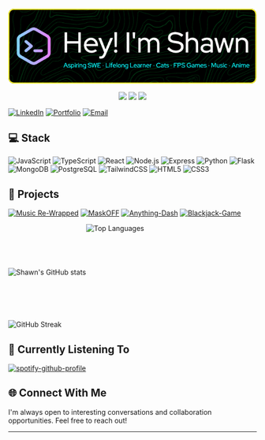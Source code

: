![Header](./assets/shondoe11-header-img.png)

<p align="center">
 <img src="https://badges.pufler.dev/visits/shondoe11/shondoe11"/> 
 <!-- <img src="https://badges.pufler.dev/years/shondoe"/> -->
 <img src="https://badges.pufler.dev/repos/shondoe11"/>
 <img src="https://badges.pufler.dev/commits/monthly/shondoe11" />
</p>

[![LinkedIn](https://img.shields.io/badge/LinkedIn-0077B5?style=for-the-badge&logo=linkedin&logoColor=white)](https://bit.ly/LIshawn)
[![Portfolio](https://img.shields.io/badge/Portfolio-000000?style=for-the-badge&logo=About.me&logoColor=white)](https://shawn-portfolio-live.netlify.app/)
[![Email](https://img.shields.io/badge/Email-D14836?style=for-the-badge&logo=gmail&logoColor=white)](mailto:shawnhadritan@gmail.com)

## 💻 Stack

![JavaScript](https://img.shields.io/badge/JavaScript-F7DF1E?style=for-the-badge&logo=javascript&logoColor=black)
![TypeScript](https://img.shields.io/badge/TypeScript-007ACC?style=for-the-badge&logo=typescript&logoColor=white)
![React](https://img.shields.io/badge/React-20232A?style=for-the-badge&logo=react&logoColor=61DAFB)
![Node.js](https://img.shields.io/badge/Node.js-43853D?style=for-the-badge&logo=node.js&logoColor=white)
![Express](https://img.shields.io/badge/Express-000000?style=for-the-badge&logo=express&logoColor=white)
![Python](https://img.shields.io/badge/Python-3776AB?style=for-the-badge&logo=python&logoColor=white)
![Flask](https://img.shields.io/badge/Flask-000000?style=for-the-badge&logo=flask&logoColor=white)
![MongoDB](https://img.shields.io/badge/MongoDB-4EA94B?style=for-the-badge&logo=mongodb&logoColor=white)
![PostgreSQL](https://img.shields.io/badge/PostgreSQL-316192?style=for-the-badge&logo=postgresql&logoColor=white)
![TailwindCSS](https://img.shields.io/badge/Tailwind_CSS-38B2AC?style=for-the-badge&logo=tailwind-css&logoColor=white)
![HTML5](https://img.shields.io/badge/HTML5-E34F26?style=for-the-badge&logo=html5&logoColor=white)
![CSS3](https://img.shields.io/badge/CSS3-1572B6?style=for-the-badge&logo=css3&logoColor=white)

## 🚀 Projects

[![Music Re-Wrapped](https://img.shields.io/badge/Music_ReWrapped-Full_Stack-darkgreen?style=for-the-badge)](https://github.com/shondoe11/music-rewrapped)
[![MaskOFF](https://img.shields.io/badge/MASKoff-Full_Stack-darkblue?style=for-the-badge)](https://www.maskup.space/home)
[![Anything-Dash](https://img.shields.io/badge/Anything%20Dash-Front_End-orange?style=for-the-badge)](https://github.com/shondoe11/anything-dash)
[![Blackjack-Game](https://img.shields.io/badge/BlackJack-Front_End-purple?style=for-the-badge)](https://github.com/shondoe11/blackjack-game)

<div style="display: flex; justify-content: space-end; align-items: center;">
  <img src="https://github-readme-stats.vercel.app/api?username=shondoe11&show_icons=true&theme=tokyonight" alt="Shawn's GitHub stats" />
  <img src="https://github-readme-stats.vercel.app/api/top-langs/?username=shondoe11&layout=compact&theme=tokyonight" height="195" alt="Top Languages" />
</div>

<img src="https://github-readme-streak-stats.herokuapp.com/?user=shondoe11&theme=tokyonight" width="825" alt="GitHub Streak" />

## 🎵 Currently Listening To

[![spotify-github-profile](https://spotify-github-profile.kittinanx.com/api/view?uid=1177097482&cover_image=true&theme=default&show_offline=true&background_color=121212&interchange=true&bar_color_cover=true)](https://spotify-github-profile.kittinanx.com/api/view?uid=1177097482&redirect=true)

## 🌐 Connect With Me

I'm always open to interesting conversations and collaboration opportunities. Feel free to reach out!

---
